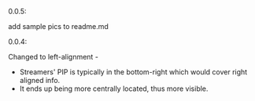 
0.0.5:

   add sample pics to readme.md

0.0.4:

Changed to left-alignment -
*  Streamers' PIP is typically in the bottom-right which would cover right aligned info.
*  It ends up being more centrally located, thus more visible.
